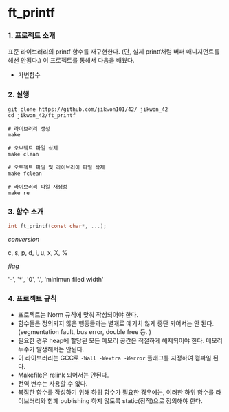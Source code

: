 # ft_printf


### 1. 프로젝트 소개
표준 라이브러리의 printf 함수를 재구현한다. (단, 실제 printf처럼 버퍼 매니지먼트를 해선 안됨다.)
이 프로젝트를 통해서 다음을 배웠다. 
* 가변함수


### 2. 실행
```shell
git clone https://github.com/jikwon101/42/ jikwon_42
cd jikwon_42/ft_printf

# 라이브러리 생성
make

# 오브젝트 파일 삭제
make clean

# 오트젝트 파일 및 라이브러이 파일 삭제
make fclean

# 라이브러리 파일 재생성
make re
```
 
### 3. 함수 소개
```c
int ft_printf(const char*, ...);
```

*conversion*

c, s, p, d, i, u, x, X, %

*flag*

'-', '*', '0', '.', 'minimun filed width'


### 4. 프로젝트 규칙

- 프로젝트는 Norm 규칙에 맞춰 작성되어야 한다.
- 함수들은 정의되지 않은 행동들과는 별개로 예기치 않게 중단 되어서는 안 된다. (segmentation fault, bus error, double free 등. )
- 필요한 경우 heap에 할당된 모든 메모리 공간은 적절하게 해제되어야 한다. 메모리 누수가 발생해서는 안된다. 
- 이 라이브러리는 GCC로 `-Wall -Wextra -Werror` 플래그를 지정하여 컴파일 된다. 
- Makefile은 relink 되어서는 안된다. 
- 전역 변수는 사용할 수 없다.
- 복잡한 함수를 작성하기 위해 하위 함수가 필요한 경우에는, 이러한 하위 함수를 라이브러리와 함께 publishing 하지 않도록 static(정적)으로 정의해야 한다.
